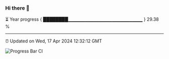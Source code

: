 ### Hi there 👋

⏳ Year progress { ████████▁▁▁▁▁▁▁▁▁▁▁▁▁▁▁▁▁▁▁▁▁▁ } 29.38 %

---

⏰ Updated on Wed, 17 Apr 2024 12:32:12 GMT

![Progress Bar CI](https://github.com/ZhaoGui/ZhaoGui/workflows/Progress%20Bar%20CI/badge.svg)

